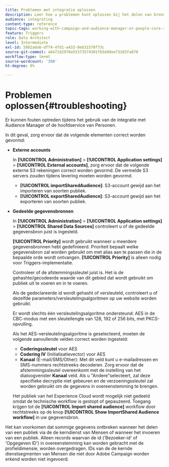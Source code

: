 ```yaml
---
title: Problemen met integratie oplossen
description: Leer hoe u problemen kunt oplossen bij het delen van bronnen.
audience: integrating
content-type: reference
topic-tags: working-with-campaign-and-audience-manager-or-people-core-service
feature: Triggers
role: Data Architect
level: Intermediate
exl-id: 5882ada6-dff4-4fd1-a433-0eb31570f73c
source-git-commit: a6471d2970a55373574301fb5d49ee73103fa870
workflow-type: tm+mt
source-wordcount: '350'
ht-degree: 0%

---
```


# Problemen oplossen{#troubleshooting}

Er kunnen fouten optreden tijdens het gebruik van de integratie met Audience Manager of de hoofdservice van Personen.

In dit geval, zorg ervoor dat de volgende elementen correct worden gevormd:

* **Externe accounts**

  In **[!UICONTROL Administration]** > **[!UICONTROL Application settings]** > **[!UICONTROL External accounts]**, zorg ervoor dat de volgende externe S3 rekeningen correct worden gevormd. De vermelde S3 servers zouden tijdens levering moeten worden gevormd.

   * **[!UICONTROL importSharedAudience]**: S3-account gewijd aan het importeren van soorten publiek.
   * **[!UICONTROL exportSharedAudience]**: S3-account gewijd aan het exporteren van soorten publiek.

* **Gedeelde gegevensbronnen**

  In **[!UICONTROL Administration]** > **[!UICONTROL Application settings]** > **[!UICONTROL Shared Data Sources]** controleert u of de gedeelde gegevensbron juist is ingesteld.

  **[!UICONTROL Priority]** wordt gebruikt wanneer u meerdere gegevensbronnen hebt gedefinieerd. Prioriteit bepaalt welke gegevensbron zal worden gebruikt om met alias aan te passen die in de bepaalde orde wordt ontvangen. **[!UICONTROL Priority]** is alleen nodig voor Triggers-implementatie.

  Controleer of de afstemmingssleutel juist is. Het is de gehashte/gecodeerde waarde van dit gebied dat wordt gebruikt om publiek uit te voeren en in te voeren.

  Als de gedeclareerde id wordt gehasht of versleuteld, controleert u of dezelfde parameters/versleutelingsalgoritmen op uw website worden gebruikt.

  Er wordt slechts één versleutelingsalgoritme ondersteund: AES in de CBC-modus met een sleutellengte van 128, 192 of 256 bits, met PKCS-opvulling.

  Als het AES-versleutelingsalgoritme is geselecteerd, moeten de volgende aanvullende velden correct worden ingesteld:

   * **Coderingssleutel** voor AES
   * **Codering IV** (Initialisatievector) voor AES
   * **Kanaal** (E-mail/SMS/Other): Met dit veld kunt u e-mailadressen en SMS-nummers rechtstreeks decoderen. Zorg ervoor dat de afstemmingssleutel overeenkomt met de instelling van het dialoogvenster **Kanaal** veld. Als u &quot;Andere&quot;selecteert, zal deze specifieke decryptie niet gebeuren en de verzoeningssleutel zal worden gebruikt om de gegevens in overeenstemming te brengen.

  Het publiek van het Experience Cloud wordt mogelijk niet gedeeld omdat de technische workflow is gestopt of gepauzeerd. Toegang krijgen tot de **[!UICONTROL Import shared audience]** workflow door rechtstreeks op de knop **[!UICONTROL Show ImportShared Audience workflow]** in uw gegevensbron.

Het kan voorkomen dat sommige gegevens ontbreken wanneer het delen van een publiek via de de kerndienst van Mensen of wanneer het invoeren van een publiek. Alleen records waarvan de id (&#39;Bezoeker-id&#39; of &#39;Opgegeven ID&#39;) in overeenstemming kan worden gebracht met de profieldimensie, worden overgedragen. IDs van de de kernde dienstsegmenten van Mensen die niet door Adobe Campaign worden erkend worden niet ingevoerd.
